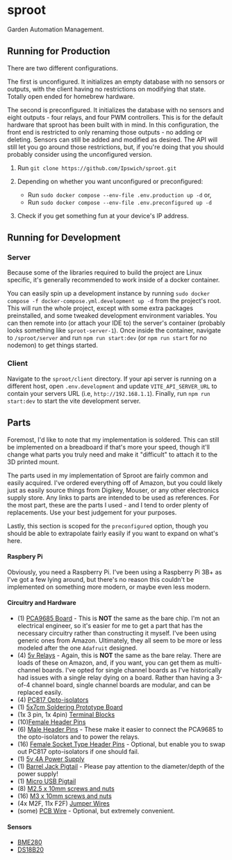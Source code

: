 # sproot

Garden Automation Management.

## Running for Production

There are two different configurations.

The first is unconfigured. It initializes an empty database with no sensors or outputs, with the client having no restrictions on modifying that state. Totally open ended for homebrew hardware.

The second is preconfigured. It initializes the database with no sensors and eight outputs - four relays, and four PWM controllers. This is for the default hardware that sproot has been built with in mind. In this configuration, the front end is restricted to only renaming those outputs - no adding or deleting. Sensors can still be added and modified as desired. The API will still let you go around those restrictions, but, if you're doing that you should probably consider using the unconfigured version.

1. Run `git clone https://github.com/Ipswich/sproot.git`

2. Depending on whether you want unconfigured or preconfigured:
   * Run `sudo docker compose --env-file .env.production up -d` or,
   * Run `sudo docker compose --env-file .env.preconfigured up -d`

3. Check if you get something fun at your device's IP address.

## Running for Development
### Server
Because some of the libraries required to build the project are Linux specific, it's generally recommended to work inside of a docker container.

You can easily spin up a development instance by running `sudo docker compose -f docker-compose.yml.development up -d` from the project's root. This will run the whole project, except with some extra packages preinstalled, and some tweaked development environment variables. You can then remote into (or attach your IDE to) the server's container (probably looks something like `sproot-server-1`). Once inside the container, navigate to `/sproot/server` and run `npm run start:dev` (or `npm run start` for no nodemon) to get things started.

### Client
Navigate to the `sproot/client` directory. If your api server is running on a different host, open `.env.development` and update `VITE_API_SERVER_URL` to contain your servers URL (i.e, `http://192.168.1.1`). Finally, run `npm run start:dev` to start the vite development server.

## Parts
Foremost, I'd like to note that my implementation is soldered. This can still be implemented on a breadboard if that's more your speed, though it'll change what parts you truly need and make it "difficult" to attach it to the 3D printed mount.

The parts used in my implementation of Sproot are fairly common and easily acquired. I've ordered everything off of Amazon, but you could likely just as easily source things from Digikey, Mouser, or any other electronics supply store. Any links to parts are intended to be used as references. For the most part, these are the parts I used - and I tend to order plenty of replacements. Use your best judgement for your purposes.

Lastly, this section is scoped for the `preconfigured` option, though you should be able to extrapolate fairly easily if you want to expand on what's here.

#### Raspbery Pi
Obviously, you need a Raspberry Pi. I've been using a Raspberry Pi 3B+ as I've got a few lying around, but there's no reason this couldn't be implemented on something more modern, or maybe even less modern.

#### Circuitry and Hardware
* (1) [PCA9685 Board](https://www.amazon.com/dp/B08C9R9MZ2) - This is **NOT** the same as the bare chip. I'm not an electrical engineer, so it's easier for me to get a part that has the necessary circuitry rather than constructing it myself. I've been using generic ones from Amazon. Ultimately, they all seem to be more or less modeled after the one `Adafruit` designed.
* (4) [5v Relays](https://www.amazon.com/dp/B07WQH63FB) - Again, this is **NOT** the same as the bare relay. There are loads of these on Amazon, and, if you want, you can get them as multi-channel boards. I've opted for single channel boards as I've historically had issues with a single relay dying on a board. Rather than having a 3-of-4 channel board, single channel boards are modular, and can be replaced easily.
* (4) [PC817 Opto-isolators](https://www.amazon.com/dp/B0CBKK6T3D)
* (1) [5x7cm Soldering Prototype Board](https://www.amazon.com/dp/B08WJCVJ1J)
* (1x 3 pin, 1x 4pin) [Terminal Blocks](https://www.amazon.com/dp/B088LVP6ML)
* (10)[Female Header Pins](https://www.amazon.com/dp/B09MY5MJ36)
* (6) [Male Header Pins](https://www.amazon.com/dp/B06ZZN8L9S) - These make it easier to connect the PCA9685 to the opto-isolators and to power the relays.
* (16) [Female Socket Type Header Pins](https://www.amazon.com/dp/B012ACSO4Y) - Optional, but enable you to swap out PC817 opto-isolators if one should fail.
* (1) [5v 4A Power Supply](https://www.amazon.com/dp/B087LY41PV)
* (1) [Barrel Jack Pigtail](https://www.amazon.com/dp/B07CWQPPTW) - Please pay attention to the diameter/depth of the power supply!
* (1) [Micro USB Pigtail](https://www.amazon.com/dp/B09DKYPCXK)
* (8) [M2.5 x 10mm screws and nuts](https://www.amazon.com/dp/B09WJ4WF9K)
* (16) [M3 x 10mm screws and nuts](https://www.amazon.com/dp/B08YYZSZVP)
* (4x M2F, 11x F2F) [Jumper Wires](https://www.amazon.com/dp/B01EV70C78)
* (some) [PCB Wire](https://www.amazon.com/dp/B07TX6BX47) - Optional, but extremely convenient.

#### Sensors
* [BME280](https://www.amazon.com/dp/B07KR24P6P)
* [DS18B20](https://www.amazon.com/dp/B08W27W7LJ)